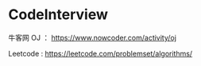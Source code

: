 # CodeInterview

牛客网 OJ ： https://www.nowcoder.com/activity/oj

Leetcode : https://leetcode.com/problemset/algorithms/

